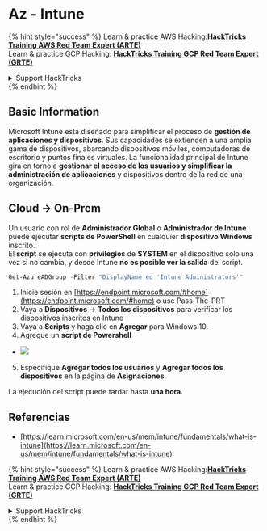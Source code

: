 # Az - Intune

{% hint style="success" %}
Learn & practice AWS Hacking:<img src="../../../.gitbook/assets/image (1).png" alt="" data-size="line">[**HackTricks Training AWS Red Team Expert (ARTE)**](https://training.hacktricks.xyz/courses/arte)<img src="../../../.gitbook/assets/image (1).png" alt="" data-size="line">\
Learn & practice GCP Hacking: <img src="../../../.gitbook/assets/image (2).png" alt="" data-size="line">[**HackTricks Training GCP Red Team Expert (GRTE)**<img src="../../../.gitbook/assets/image (2).png" alt="" data-size="line">](https://training.hacktricks.xyz/courses/grte)

<details>

<summary>Support HackTricks</summary>

* Check the [**subscription plans**](https://github.com/sponsors/carlospolop)!
* **Join the** 💬 [**Discord group**](https://discord.gg/hRep4RUj7f) or the [**telegram group**](https://t.me/peass) or **follow** us on **Twitter** 🐦 [**@hacktricks\_live**](https://twitter.com/hacktricks\_live)**.**
* **Share hacking tricks by submitting PRs to the** [**HackTricks**](https://github.com/carlospolop/hacktricks) and [**HackTricks Cloud**](https://github.com/carlospolop/hacktricks-cloud) github repos.

</details>
{% endhint %}

## Basic Information

Microsoft Intune está diseñado para simplificar el proceso de **gestión de aplicaciones y dispositivos**. Sus capacidades se extienden a una amplia gama de dispositivos, abarcando dispositivos móviles, computadoras de escritorio y puntos finales virtuales. La funcionalidad principal de Intune gira en torno a **gestionar el acceso de los usuarios y simplificar la administración de aplicaciones** y dispositivos dentro de la red de una organización.

## Cloud -> On-Prem

Un usuario con rol de **Administrador Global** o **Administrador de Intune** puede ejecutar **scripts de PowerShell** en cualquier **dispositivo Windows** inscrito.\
El **script** se ejecuta con **privilegios** de **SYSTEM** en el dispositivo solo una vez si no cambia, y desde Intune **no es posible ver la salida** del script.
```powershell
Get-AzureADGroup -Filter "DisplayName eq 'Intune Administrators'"
```
1. Inicie sesión en [https://endpoint.microsoft.com/#home](https://endpoint.microsoft.com/#home) o use Pass-The-PRT
2. Vaya a **Dispositivos** -> **Todos los dispositivos** para verificar los dispositivos inscritos en Intune
3. Vaya a **Scripts** y haga clic en **Agregar** para Windows 10.
4. Agregue un **script de Powershell**
* ![](<../../../.gitbook/assets/image (264).png>)
5. Especifique **Agregar todos los usuarios** y **Agregar todos los dispositivos** en la página de **Asignaciones**.

La ejecución del script puede tardar hasta **una hora**.

## Referencias

* [https://learn.microsoft.com/en-us/mem/intune/fundamentals/what-is-intune](https://learn.microsoft.com/en-us/mem/intune/fundamentals/what-is-intune)

{% hint style="success" %}
Learn & practice AWS Hacking:<img src="../../../.gitbook/assets/image (1).png" alt="" data-size="line">[**HackTricks Training AWS Red Team Expert (ARTE)**](https://training.hacktricks.xyz/courses/arte)<img src="../../../.gitbook/assets/image (1).png" alt="" data-size="line">\
Learn & practice GCP Hacking: <img src="../../../.gitbook/assets/image (2).png" alt="" data-size="line">[**HackTricks Training GCP Red Team Expert (GRTE)**<img src="../../../.gitbook/assets/image (2).png" alt="" data-size="line">](https://training.hacktricks.xyz/courses/grte)

<details>

<summary>Support HackTricks</summary>

* Check the [**subscription plans**](https://github.com/sponsors/carlospolop)!
* **Join the** 💬 [**Discord group**](https://discord.gg/hRep4RUj7f) or the [**telegram group**](https://t.me/peass) or **follow** us on **Twitter** 🐦 [**@hacktricks\_live**](https://twitter.com/hacktricks\_live)**.**
* **Share hacking tricks by submitting PRs to the** [**HackTricks**](https://github.com/carlospolop/hacktricks) and [**HackTricks Cloud**](https://github.com/carlospolop/hacktricks-cloud) github repos.

</details>
{% endhint %}
